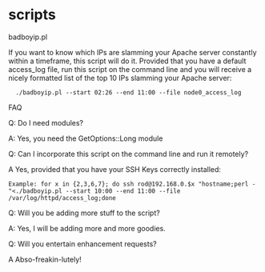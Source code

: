 # scripts

badboyip.pl

If you want to know which IPs are slamming your Apache server constantly within a timeframe, this script will do it.
Provided that you have a default access_log file, run this script on the command line and you will receive a nicely formatted list of the top 10 IPs slamming your Apache server:

      ./badboyip.pl --start 02:26 --end 11:00 --file node0_access_log


FAQ

Q: Do I need modules?

A: Yes, you need the GetOptions::Long module

Q: Can I incorporate this script on the command line and run it remotely?

A Yes, provided that you have your SSH Keys correctly installed:

    Example: for x in {2,3,6,7}; do ssh rod@192.168.0.$x "hostname;perl - "<./badboyip.pl --start 10:00 --end 11:00 --file /var/log/httpd/access_log;done

Q: Will you be adding more stuff to the script?

A: Yes, I will be adding more and more goodies.

Q: Will you entertain enhancement requests?

A Abso-freakin-lutely!


